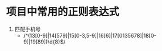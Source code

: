 # 项目中常用的正则表达式

1. 匹配手机号
    - /^(13[0-9]|14[579]|15[0-3,5-9]|16[6]|17[0135678]|18[0-9]|19[89])\d{8}$/
